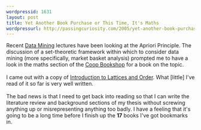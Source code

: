 ```yaml
--- 
wordpressid: 1631
layout: post
title: Yet Another Book Purchase or This Time, It's Maths
wordpressurl: http://passingcuriosity.com/2005/yet-another-book-purchase-or-this-time-its-maths/
---
```

Recent <a href="http://datamining.anu.edu.au/student/math3346_2005.html">Data Mining</a> lectures have been looking at the <emph>Apriori Principle</emph>. The discussion of a set-theoretic framework within which to consider data mining (more specifically, market basket analysis) prompted me to have a look in the maths section of the <a href="http://www.coop-bookshop.com.au/">Coop Bookshop</a> for a book on the topic.<br /><br />I came out with a copy of <a href="http://www.cambridge.org/aus/catalogue/catalogue.asp?isbn=0521784514">Introduction to Lattices and Order</a>. What [little] I've read of it so far is very well written.<br /><br />The bad news is that I need to get back into reading so that I can write the literature review and background sections of my thesis without screwing anything up or misrepresenting anything too badly. I have a feeling that it's going to be a <emph>long</emph> time before I finish up the <emph style="font-weight: bold; font-style: normal;">17</emph> books I've got bookmarks in.
